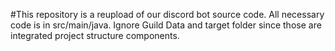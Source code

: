 #This repository is a reupload of our discord bot source code. 
All necessary code is in src/main/java.
Ignore Guild Data and target folder since those are integrated project structure components.
